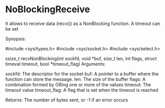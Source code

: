 # NoBlockingReceive

It allows to receive data (recv()) as a NonBlocking function. A timeout can be set

Synopsis:

#include <sys/types.h>
#include <sys/socket.h>
#include <sys/select.h>

ssize_t recvNonBlocking(int sockfd,
                        void *buf,
                        size_t len,
                        int flags,
                        struct timeval timeout,
                        bool *timeout_flag)
Arguments:

  sockfd:
    The descriptor for the socket
  buf:
    A pointer to a buffer where the function can store the message.
  len:
    The size of the buffer
  flags:
    A combination formed by ORing one or more of the values
  timeout:
    The timeout value
  timeout_flag:
    A flag that is set when the timeout is reached
  
 Returns:
    The number of bytes sent, or -1 if an error occurs

